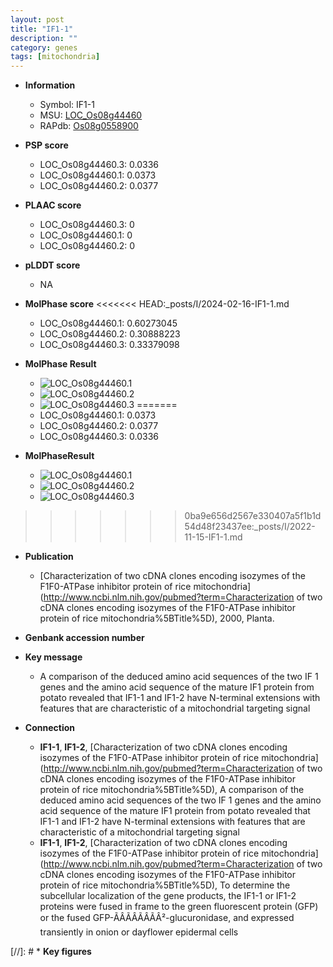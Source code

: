 ```yaml
---
layout: post
title: "IF1-1"
description: ""
category: genes
tags: [mitochondria]
---
```


* **Information**  
    + Symbol: IF1-1  
    + MSU: [LOC_Os08g44460](http://rice.plantbiology.msu.edu/cgi-bin/ORF_infopage.cgi?orf=LOC_Os08g44460)  
    + RAPdb: [Os08g0558900](http://rapdb.dna.affrc.go.jp/viewer/gbrowse_details/irgsp1?name=Os08g0558900)  

* **PSP score**  
    + LOC_Os08g44460.3: 0.0336 
    + LOC_Os08g44460.1: 0.0373 
    + LOC_Os08g44460.2: 0.0377 

* **PLAAC score**  
    + LOC_Os08g44460.3: 0 
    + LOC_Os08g44460.1: 0 
    + LOC_Os08g44460.2: 0 

* **pLDDT score**
    + NA


* **MolPhase score**
<<<<<<< HEAD:_posts/I/2024-02-16-IF1-1.md
    + LOC_Os08g44460.1: 0.60273045
    + LOC_Os08g44460.2: 0.30888223
    + LOC_Os08g44460.3: 0.33379098

* **MolPhase Result**
    + ![LOC_Os08g44460.1](https://304243504.github.io/Pictures/LOC_Os08g/LOC_Os08g44460.1.png)
    + ![LOC_Os08g44460.2](https://304243504.github.io/Pictures/LOC_Os08g/LOC_Os08g44460.2.png)
    + ![LOC_Os08g44460.3](https://304243504.github.io/Pictures/LOC_Os08g/LOC_Os08g44460.3.png)
=======
    + LOC_Os08g44460.1: 0.0373
    + LOC_Os08g44460.2: 0.0377
    + LOC_Os08g44460.3: 0.0336

* **MolPhaseResult**
    + ![LOC_Os08g44460.1](https://ricepsp.github.io/pictures/LOC_Os08g/LOC_Os08g44460.1.png)
    + ![LOC_Os08g44460.2](https://ricepsp.github.io/pictures/LOC_Os08g/LOC_Os08g44460.2.png)
    + ![LOC_Os08g44460.3](https://ricepsp.github.io/pictures/LOC_Os08g/LOC_Os08g44460.3.png)
>>>>>>> 0ba9e656d2567e330407a5f1b1d54d48f23437ee:_posts/I/2022-11-15-IF1-1.md

* **Publication**  
    + [Characterization of two cDNA clones encoding isozymes of the F1F0-ATPase inhibitor protein of rice mitochondria](http://www.ncbi.nlm.nih.gov/pubmed?term=Characterization of two cDNA clones encoding isozymes of the F1F0-ATPase inhibitor protein of rice mitochondria%5BTitle%5D), 2000, Planta.

* **Genbank accession number**  

* **Key message**  
    + A comparison of the deduced amino acid sequences of the two IF 1 genes and the amino acid sequence of the mature IF1 protein from potato revealed that IF1-1 and IF1-2 have N-terminal extensions with features that are characteristic of a mitochondrial targeting signal

* **Connection**  
    + __IF1-1__, __IF1-2__, [Characterization of two cDNA clones encoding isozymes of the F1F0-ATPase inhibitor protein of rice mitochondria](http://www.ncbi.nlm.nih.gov/pubmed?term=Characterization of two cDNA clones encoding isozymes of the F1F0-ATPase inhibitor protein of rice mitochondria%5BTitle%5D), A comparison of the deduced amino acid sequences of the two IF 1 genes and the amino acid sequence of the mature IF1 protein from potato revealed that IF1-1 and IF1-2 have N-terminal extensions with features that are characteristic of a mitochondrial targeting signal
    + __IF1-1__, __IF1-2__, [Characterization of two cDNA clones encoding isozymes of the F1F0-ATPase inhibitor protein of rice mitochondria](http://www.ncbi.nlm.nih.gov/pubmed?term=Characterization of two cDNA clones encoding isozymes of the F1F0-ATPase inhibitor protein of rice mitochondria%5BTitle%5D), To determine the subcellular localization of the gene products, the IF1-1 or IF1-2 proteins were fused in frame to the green fluorescent protein (GFP) or the fused GFP-ÃÂÃÂÃÂÃÂ²-glucuronidase, and expressed transiently in onion or dayflower epidermal cells

[//]: # * **Key figures**  


